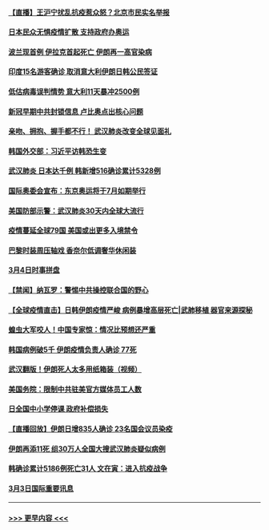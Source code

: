#### [【直播】王沪宁扰乱抗疫惹众怒？北京市民实名举报](../pages/prog202/a102789799.md?t=03042232) 
#### [日本民众无惧疫情扩散 支持政府办奥运](../pages/prog202/a102791580.md?t=03042232) 
#### [波兰现首例 伊拉克首起死亡 伊朗再一高官染病](../pages/prog202/a102791525.md?t=03042232) 
#### [印度15名游客确诊 取消意大利伊朗日韩公民签证](../pages/prog202/a102791475.md?t=03042232) 
#### [低估病毒误判情势 意大利11天暴冲2500例](../pages/prog202/a102791348.md?t=03042232) 
#### [新冠早期中共封锁信息 卢比奥点出核心问题](../pages/prog202/a102791383.md?t=03042232) 
#### [亲吻、拥抱、握手都不行！ 武汉肺炎改变全球见面礼](../pages/prog202/a102791314.md?t=03042232) 
#### [韩国外交部：习近平访韩恐生变](../pages/prog202/a102791303.md?t=03042232) 
#### [武汉肺炎 日本达千例 韩新增516确诊累计5328例](../pages/prog202/a102791290.md?t=03042232) 
#### [国际奥委会宣布：东京奥运将于7月如期举行](../pages/prog202/a102791284.md?t=03042232) 
#### [美国防部示警：武汉肺炎30天内全球大流行](../pages/prog202/a102791222.md?t=03042232) 
#### [疫情蔓延全球79国 美国或出更多入境禁令](../pages/prog202/a102791179.md?t=03042232) 
#### [巴黎时装周压轴戏  香奈尔低调奢华休闲装](../pages/prog202/a102791146.md?t=03042232) 
#### [3月4日时事拼盘](../pages/prog202/a102791082.md?t=03042232) 
#### [【禁闻】纳瓦罗：警惕中共操控联合国的野心](../pages/prog202/a102791040.md?t=03042232) 
#### [【全球疫情直击】日韩伊朗疫情严峻 病例暴增高层死亡|武肺移植 器官来源探秘](../pages/prog202/a102791016.md?t=03042232) 
#### [蝗虫大军咬人！中国专家惊：情况比预想还严重](../pages/prog202/a102790691.md?t=03042232) 
#### [韩国病例破5千 伊朗疫情负责人确诊 77死](../pages/prog202/a102790954.md?t=03042232) 
#### [武汉翻版！伊朗死人太多用纸箱装（视频）](../pages/prog202/a102790888.md?t=03042232) 
#### [美国务院：限制中共驻美官方媒体员工人数](../pages/prog202/a102790926.md?t=03042232) 
#### [日全国中小学停课 政府补偿损失](../pages/prog202/a102790884.md?t=03042232) 
#### [【直播回放】伊朗日增835人确诊 23名国会议员染疫](../pages/prog202/a102789798.md?t=03042232) 
#### [伊朗再添11死 组30万人全国大搜武汉肺炎疑似病例](../pages/prog202/a102790794.md?t=03042232) 
#### [韩确诊累计5186例死亡31人 文在寅：进入抗疫战争](../pages/prog202/a102790745.md?t=03042232) 
#### [3月3日国际重要讯息](../pages/prog202/a102790710.md?t=03042232) 

----
#### [ >>> 更早内容 <<< ](../indexes/prog202-earlier.md)
